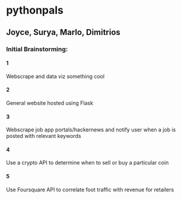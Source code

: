 # pythonpals
## Joyce, Surya, Marlo, Dimitrios

### Initial Brainstorming:

#### 1
Webscrape and data viz something cool

#### 2
General website hosted using Flask

#### 3
Webscrape job app portals/hackernews and notify user when a job is posted with relevant keywords

#### 4
Use a crypto API to determine when to sell or buy a particular coin

#### 5
Use Foursquare API to correlate foot traffic with revenue for retailers